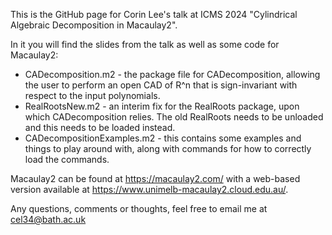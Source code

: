 This is the GitHub page for Corin Lee's talk at ICMS 2024 "Cylindrical Algebraic Decomposition in Macaulay2".

In it you will find the slides from the talk as well as some code for Macaulay2:

* CADecomposition.m2 - the package file for CADecomposition, allowing the user to perform an open CAD of R^n that is sign-invariant with respect to the input polynomials.
* RealRootsNew.m2 - an interim fix for the RealRoots package, upon which CADecomposition relies. The old RealRoots needs to be unloaded and this needs to be loaded instead.
* CADecompositionExamples.m2 - this contains some examples and things to play around with, along with commands for how to correctly load the commands.

Macaulay2 can be found at https://macaulay2.com/ with a web-based version available at https://www.unimelb-macaulay2.cloud.edu.au/.

Any questions, comments or thoughts, feel free to email me at cel34@bath.ac.uk

